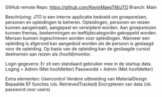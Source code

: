 GitHub remote Repo: https://github.com/KevinMaesTM/JTO
Branch: Main

Beschrijving:
JTO is een interne applicatie bedoeld om groepsreizen, personen en opleidingen te beheren.
Opleidingen, personen en reizen kunnen aangemaakt, aangepast en verwijderd worden. Aan groepsreizen kunnen themas, bestemmingen en leeftijdscategoriën gekoppeld worden.
Mensen kunnen ingeschreven worden voor opleidingen. Wanneer een opleiding is afgerond kan aangeduid worden als de persoon is geslaagd voor de opleiding.
Op basis van de opleiding kan de geslaagde cursist deelnemen aan reizen als (hoofd)monitor.

Login gegevens:
Er zit een standaard gebruiker mee in de startup data.
Loging = Admin (Met hoofdletter)
Passwordd = Admin (Met hoofdletter)

Extra elementen:
Usercontrol
Verdere uitbreiding van MaterialDesign
Bepaalde EF functies (vb. RetrievedTracked)
Encrypteren van data (vb. password voor users)
